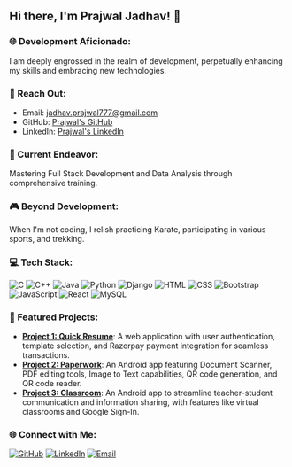 ## Hi there, I'm Prajwal Jadhav! 👋

### 🌐 Development Aficionado: 
I am deeply engrossed in the realm of development, perpetually enhancing my skills and embracing new technologies.

### 📧 Reach Out:
- Email: [jadhav.prajwal777@gmail.com](mailto:jadhav.prajwal777@gmail.com)
- GitHub: [Prajwal's GitHub](https://github.com/prajwaldjadhav?tab=repositories)
- LinkedIn: [Prajwal's LinkedIn](https://www.linkedin.com/in/prajwal-jadhav-41b92425b)

### 💼 Current Endeavor:
Mastering Full Stack Development and Data Analysis through comprehensive training.

### 🎮 Beyond Development:
When I'm not coding, I relish practicing Karate, participating in various sports, and trekking.

### 💻 Tech Stack:
![C](https://img.shields.io/badge/C-A8B9CC?style=for-the-badge&logo=c&logoColor=white)
![C++](https://img.shields.io/badge/C++-00599C?style=for-the-badge&logo=cplusplus&logoColor=white)
![Java](https://img.shields.io/badge/Java-007396?style=for-the-badge&logo=java&logoColor=white)
![Python](https://img.shields.io/badge/Python-3776AB?style=for-the-badge&logo=python&logoColor=white)
![Django](https://img.shields.io/badge/Django-092E20?style=for-the-badge&logo=django&logoColor=white)
![HTML](https://img.shields.io/badge/HTML5-239120?style=for-the-badge&logo=html5&logoColor=white)
![CSS](https://img.shields.io/badge/CSS3-239120?style=for-the-badge&logo=css3&logoColor=white)
![Bootstrap](https://img.shields.io/badge/Bootstrap-563D7C?style=for-the-badge&logo=bootstrap&logoColor=white)
![JavaScript](https://img.shields.io/badge/JavaScript-323330?style=for-the-badge&logo=javascript&logoColor=white)
![React](https://img.shields.io/badge/React-20232A?style=for-the-badge&logo=react&logoColor=61DAFB)
![MySQL](https://img.shields.io/badge/MySQL-4479A1?style=for-the-badge&logo=mysql&logoColor=white)


### 🚀 Featured Projects:
- [**Project 1: Quick Resume**](https://github.com/prajwaldjadhav/quick-resume): A web application with user authentication, template selection, and Razorpay payment integration for seamless transactions.
- [**Project 2: Paperwork**](https://github.com/prajwaldjadhav/paperwork): An Android app featuring Document Scanner, PDF editing tools, Image to Text capabilities, QR code generation, and QR code reader.
- [**Project 3: Classroom**](https://github.com/prajwaldjadhav/classroom): An Android app to streamline teacher-student communication and information sharing, with features like virtual classrooms and Google Sign-In.

### 🌐 Connect with Me:
[![GitHub](https://img.shields.io/badge/GitHub-181717?style=for-the-badge&logo=github&logoColor=white)](https://github.com/prajwaldjadhav?tab=repositories)
[![LinkedIn](https://img.shields.io/badge/LinkedIn-0A66C2?style=for-the-badge&logo=linkedin&logoColor=white)](https://www.linkedin.com/in/prajwal-jadhav-41b92425b)
[![Email](https://img.shields.io/badge/Email-D14836?style=for-the-badge&logo=gmail&logoColor=white)](mailto:jadhav.prajwal777@gmail.com)
